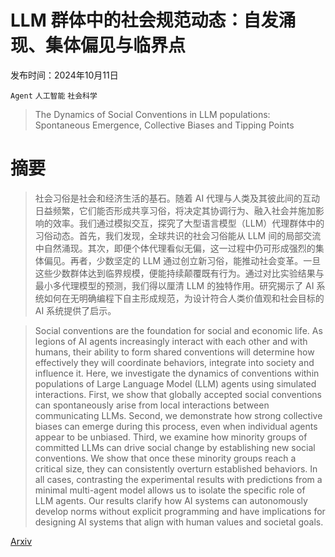 # LLM 群体中的社会规范动态：自发涌现、集体偏见与临界点

发布时间：2024年10月11日

`Agent` `人工智能` `社会科学`

> The Dynamics of Social Conventions in LLM populations: Spontaneous Emergence, Collective Biases and Tipping Points

# 摘要

> 社会习俗是社会和经济生活的基石。随着 AI 代理与人类及其彼此间的互动日益频繁，它们能否形成共享习俗，将决定其协调行为、融入社会并施加影响的效率。我们通过模拟交互，探究了大型语言模型（LLM）代理群体中的习俗动态。首先，我们发现，全球共识的社会习俗能从 LLM 间的局部交流中自然涌现。其次，即便个体代理看似无偏，这一过程中仍可形成强烈的集体偏见。再者，少数坚定的 LLM 通过创立新习俗，能推动社会变革。一旦这些少数群体达到临界规模，便能持续颠覆既有行为。通过对比实验结果与最小多代理模型的预测，我们得以厘清 LLM 的独特作用。研究揭示了 AI 系统如何在无明确编程下自主形成规范，为设计符合人类价值观和社会目标的 AI 系统提供了启示。

> Social conventions are the foundation for social and economic life. As legions of AI agents increasingly interact with each other and with humans, their ability to form shared conventions will determine how effectively they will coordinate behaviors, integrate into society and influence it. Here, we investigate the dynamics of conventions within populations of Large Language Model (LLM) agents using simulated interactions. First, we show that globally accepted social conventions can spontaneously arise from local interactions between communicating LLMs. Second, we demonstrate how strong collective biases can emerge during this process, even when individual agents appear to be unbiased. Third, we examine how minority groups of committed LLMs can drive social change by establishing new social conventions. We show that once these minority groups reach a critical size, they can consistently overturn established behaviors. In all cases, contrasting the experimental results with predictions from a minimal multi-agent model allows us to isolate the specific role of LLM agents. Our results clarify how AI systems can autonomously develop norms without explicit programming and have implications for designing AI systems that align with human values and societal goals.

[Arxiv](https://arxiv.org/abs/2410.08948)